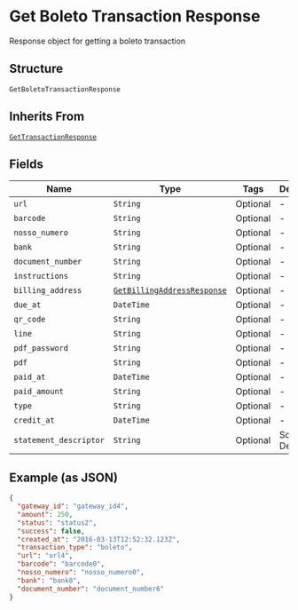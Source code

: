 
# Get Boleto Transaction Response

Response object for getting a boleto transaction

## Structure

`GetBoletoTransactionResponse`

## Inherits From

[`GetTransactionResponse`](../../doc/models/get-transaction-response.md)

## Fields

| Name | Type | Tags | Description |
|  --- | --- | --- | --- |
| `url` | `String` | Optional | - |
| `barcode` | `String` | Optional | - |
| `nosso_numero` | `String` | Optional | - |
| `bank` | `String` | Optional | - |
| `document_number` | `String` | Optional | - |
| `instructions` | `String` | Optional | - |
| `billing_address` | [`GetBillingAddressResponse`](../../doc/models/get-billing-address-response.md) | Optional | - |
| `due_at` | `DateTime` | Optional | - |
| `qr_code` | `String` | Optional | - |
| `line` | `String` | Optional | - |
| `pdf_password` | `String` | Optional | - |
| `pdf` | `String` | Optional | - |
| `paid_at` | `DateTime` | Optional | - |
| `paid_amount` | `String` | Optional | - |
| `type` | `String` | Optional | - |
| `credit_at` | `DateTime` | Optional | - |
| `statement_descriptor` | `String` | Optional | Soft Descriptor |

## Example (as JSON)

```json
{
  "gateway_id": "gateway_id4",
  "amount": 250,
  "status": "status2",
  "success": false,
  "created_at": "2016-03-13T12:52:32.123Z",
  "transaction_type": "boleto",
  "url": "url4",
  "barcode": "barcode0",
  "nosso_numero": "nosso_numero0",
  "bank": "bank8",
  "document_number": "document_number6"
}
```

